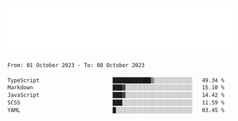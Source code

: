 [![](./hello.svg)](https://blog.yrobot.top?ref=github-yrobot)

<!--START_SECTION:waka-->

```txt
From: 01 October 2023 - To: 08 October 2023

TypeScript                       ████████████▒░░░░░░░░░░░░   49.34 %
Markdown                         ███▓░░░░░░░░░░░░░░░░░░░░░   15.10 %
JavaScript                       ███▓░░░░░░░░░░░░░░░░░░░░░   14.42 %
SCSS                             ███░░░░░░░░░░░░░░░░░░░░░░   11.59 %
YAML                             █░░░░░░░░░░░░░░░░░░░░░░░░   03.45 %
```

<!--END_SECTION:waka-->
